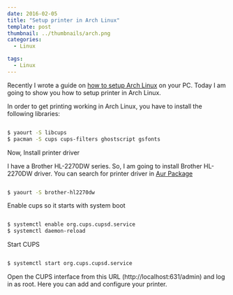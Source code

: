 ```yaml
---
date: 2016-02-05
title: "Setup printer in Arch Linux"
template: post
thumbnail: ../thumbnails/arch.png
categories:
  - Linux

tags:
  - Linux
---
```


Recently I wrote a guide on [how to setup Arch Linux][1] on your PC. Today I am going to show you how to setup printer in Arch Linux.

In order to get printing working in Arch Linux, you have to install the following libraries:

```bash

$ yaourt -S libcups
$ pacman -S cups cups-filters ghostscript gsfonts

```

Now, Install printer driver

I have a Brother HL-2270DW series. So, I am going to install Brother HL-2270DW driver. You can search for printer driver in [Aur Package][2]

```bash

$ yaourt -S brother-hl2270dw

```


Enable cups so it starts with system boot

```bash

$ systemctl enable org.cups.cupsd.service
$ systemctl daemon-reload

```

Start CUPS

```bash

$ systemctl start org.cups.cupsd.service

```

Open the CUPS interface from this URL (http://localhost:631/admin) and log in as root. Here you can add and configure your printer.


[1]: https://github.com/sayems/arch.linux.tutorial
[2]: https://aur.archlinux.org/packages/

